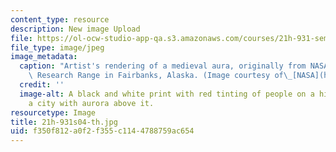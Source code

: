 ```yaml
---
content_type: resource
description: New image Upload
file: https://ol-ocw-studio-app-qa.s3.amazonaws.com/courses/21h-931-seminar-in-historical-methods-spring-2004/f350f812a0f2f355c1144788759ac654_21h-931s04-th.jpg
file_type: image/jpeg
image_metadata:
  caption: "Artist's rendering of a medieval aura, originally from NASA's Poker Flat\
    \ Research Range in Fairbanks, Alaska. (Image courtesy of\_[NASA](http://www.nasa.gov).)"
  credit: ''
  image-alt: A black and white print with red tinting of people on a hill over-looking
    a city with aurora above it.
resourcetype: Image
title: 21h-931s04-th.jpg
uid: f350f812-a0f2-f355-c114-4788759ac654
---
```

